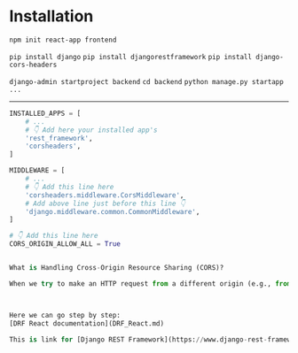 # Installation

<!-- First -->
`npm init react-app frontend`

<!-- Second -->
`pip install django`
`pip install djangorestframework`
`pip install django-cors-headers`

<!-- Third -->
`django-admin startproject backend`
`cd backend`
`python manage.py startapp ...`

---

```python
INSTALLED_APPS = [
    # ...
    # 👇 Add here your installed app's
    'rest_framework',
    'corsheaders',
]

MIDDLEWARE = [
    # ...
    # 👇 Add this line here
    'corsheaders.middleware.CorsMiddleware',
    # Add above line just before this line 👇
    'django.middleware.common.CommonMiddleware',
]

# 👇 Add this line here
CORS_ORIGIN_ALLOW_ALL = True


What is Handling Cross-Origin Resource Sharing (CORS)?

When we try to make an HTTP request from a different origin (e.g., from the React app to the Django API), we may run into a CORS error. To fix this, we need to add the Django Cors Headers package to our Django project. This package will add the necessary headers to allow cross-origin requests.



Here we can go step by step:
[DRF React documentation](DRF_React.md)

This is link for [Django REST Framework](https://www.django-rest-framework.org/)
